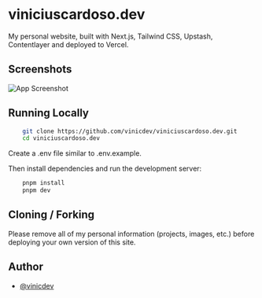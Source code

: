 
# viniciuscardoso.dev

My personal website, built with Next.js, Tailwind CSS, Upstash, Contentlayer and deployed to Vercel.




## Screenshots

![App Screenshot](https://i.imgur.com/6nPZDMF.png)


## Running Locally

```bash
    git clone https://github.com/vinicdev/viniciuscardoso.dev.git
    cd viniciuscardoso.dev
```

Create a .env file similar to .env.example.

Then install dependencies and run the development server:

```bash 
    pnpm install
    pnpm dev
```
## Cloning / Forking

Please remove all of my personal information (projects, images, etc.) before deploying your own version of this site.

## Author

- [@vinicdev](https://www.github.com/vinicdev)

